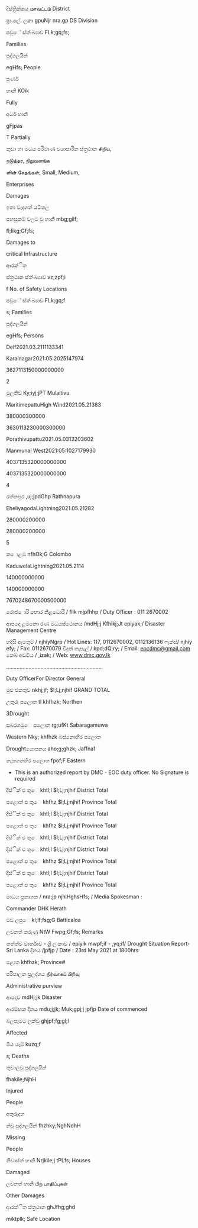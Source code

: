 දිස්ත්‍රික්කය மாவட்டம் District

ප්‍රා.ලේ. ලකා gpuNjr nra.gp DS Division

පවුේ ස්ත්‍ංඛ්‍යාව FLk;gq;fs;

Families

පුද්ගලයින්

egHfs; People

පූර්ණ

හානි KOik

Fully

අර්ධ හානි

gFjpas

T Partially

කුඩා හා මධය පරිමාණ වයාපාරික ස්ත්‍රථාන சிறிய,

நடுத்தர, நிறுவனங்க

ளின் சேதங்கள்; Small, Medium,

Enterprises

Damages

ඉතා වැදගත් යටිතල

පහසුකම් වලට වූ හානි mbg;gilf;

fl;likg;Gf;fs;

Damages to

critical Infrastructure

ආරක්ිත

ස්ත්‍රථාන ස්ත්‍ංඛ්‍යාව vz;zpf;i

f No. of Safety Locations

පවුේ ස්ත්‍ංඛ්‍යාව FLk;gq;f

s; Families

පුද්ගලයින්

egHfs; Persons

Delf2021.03.2111133341

Karainagar2021:05:2025147974

3627113150000000000

2

මුලතිව් Ky;iyj;jPT Mulaitivu

MaritimepattuHigh Wind2021.05.21383

380000300000

3630113230000300000

Porathivupattu2021.05.0313203602

Manmunai West2021:05:1027179930

4037135320000000000

4037135320000000000

4

රත්නපුර ,uj;jpdGhp Rathnapura

EheliyagodaLightning2021.05.21282

280000200000

280000200000

5

ක ොළඹ nfhOk;G Colombo

KaduwelaLightning2021.05.2114

140000000000

140000000000

7670248670000500000

රොජ ොරි භොර නිළධොරි / flik mjpfhhp / Duty Officer : 011 2670002

ආපදො ළමනො රණ මධයස්ථොනය /mdHj;j Kfhikj;Jt epiyak;/ Disaster Management Centre

හදිසි ඇමතුම් / njhiyNgrp / Hot Lines: 117, 0112670002, 0112136136 ෆැක්ස්/ njhiy efy; / Fax: 0112670079 විදුත් තැපැල් / kpd;dQ;ry; / Email: eocdmc@gmail.com කෙබ් අඩවිය / ,izak; / Web: www.dmc.gov.lk

……………………………………………………….

Duty OfficerFor Director General

මුළු එකතුව nkhj;jf; $l;Lj;njhif GRAND TOTAL

උතුරු පලොත tl khfhzk; Northen

3Drought

සබරගමුෙ පලොත rg;ufKt Sabaragamuwa

Western Nky; khfhzk බස්නොහිර පලොත

Droughtයොපනය aho;g;ghzk; Jaffna1

නැකගනහිර පලොත fpof;F Eastern

* This is an authorized report by DMC - EOC duty officer. No Signature is required

දිස්ික් එ තුෙ khtl;l $l;Lj;njhif District Total

පළොත් ඵ තුෙ khfhz $l;Lj;njhif Province Total

දිස්ික් එ තුෙ khtl;l $l;Lj;njhif District Total

පළොත් ඵ තුෙ khfhz $l;Lj;njhif Province Total

දිස්ික් එ තුෙ khtl;l $l;Lj;njhif District Total

දිස්ික් එ තුෙ khtl;l $l;Lj;njhif District Total

පළොත් ඵ තුෙ khfhz $l;Lj;njhif Province Total

දිස්ික් එ තුෙ khtl;l $l;Lj;njhif District Total

පළොත් ඵ තුෙ khfhz $l;Lj;njhif Province Total

මාධය ප්‍රකාශක / nra;jp njhlHghsHfs; / Media Spokesman :

Commander DHK Herath

මඩ ලපුෙ kl;lf;fsg;G Batticaloa

ලවනත් කරුණු NtW Fwpg;Gf;fs; Remarks

තත්ත්ව වාර්තාව - ශ්‍රී ලංකාව / epiyik mwpf;if - ,yq;if/ Drought Situation Report- Sri Lanka දිනය /jpfjp / Date : 23rd May 2021 at 1800hrs

පළාත khfhzk; Province#

පරිපාලන ප්‍රලද්ශය நிர்வாகப் பிரிவு

Administrative purview

ආපදාව mdHj;jk Disaster

ආරම්භක දිනය mdu;j;jk; Muk;gpj;j jpfjp Date of commenced

බලපෑමට ලක්වු ghjpf;fg;gl;l

Affected

මිය යෑම් kuzq;f

s; Deaths

තුවාලවු පුද්ගලයින්

fhakile;NjhH

Injured

People

අතුරුදහ

න්වූ පුද්ගලයින් fhzhky;NghNdhH

Missing

People

නිවාස්ත්‍ හානි Nrjkile;j tPLfs; Houses

Damaged

ලවනත් හානි பிற பாதிப்புகள்

Other Damages

ආරක්ිත ස්ත්‍රථාන ghJfhg;ghd

miktplk; Safe Location